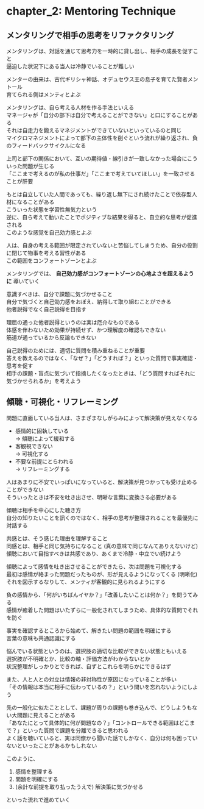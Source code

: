 # chapter_2: Mentoring Technique

## メンタリングで相手の思考をリファクタリング

メンタリングは、対話を通じて思考力を一時的に貸し出し、相手の成長を促すこと  
逼迫した状況下にある当人は冷静でいることが難しい

メンターの由来は、古代ギリシャ神話、オデュセウス王の息子を育てた賢者メントール  
育てられる側はメンティとよぶ

メンタリングは、自ら考える人材を作る手法といえる  
マネージャが「自分の部下は自分で考えることができない」と口にすることがある  
それは自走力を鍛えるマネジメントができていないといっているのと同じ  
マイクロマネジメントによって部下の主体性を削ぐという流れが繰り返され、負のフィードバックサイクルになる

上司と部下の関係において、互いの期待値・線引きが一致しなかった場合にこういった問題が生じる  
「ここまで考えるのが私の仕事だ」「ここまで考えていてほしい」を一致させることが肝要

もとは自立していた人間であっても、繰り返し無下にされ続けたことで依存型人材になることがある  
こういった状態を学習性無気力という  
逆に、自ら考えて動いたことでポジティブな結果を得ると、自立的な思考が促進される  
このような感覚を自己効力感とよぶ

人は、自身の考える範囲が限定されていないと苦悩してしまうため、自分の役割に閉じて物事を考える習性がある  
この範囲をコンフォートゾーンとよぶ

メンタリングでは、 **自己効力感がコンフォートゾーンの心地よさを超えるように** 導いていく

意識すべきは、自分で課題に気づかせること  
自分で気づくと自己効力感をおぼえ、納得して取り組むことができる  
他者説得でなく自己説得を目指す

理屈の通った他者説得というのは実は厄介なものである  
体感を伴わないため効果が持続せず、かつ理解度の確認もできない  
筋道が通っているから反論もできない

自己説得のためには、適切に質問を積み重ねることが重要  
答えを教えるのではなく、「なぜ？」「どうすれば？」といった質問で事実確認・思考を促す  
相手の課題・盲点に気づいて指摘したくなったときは、「どう質問すればそれに気づかせられるか」を考えよう

## 傾聴・可視化・リフレーミング

問題に直面している当人は、さまざまなしがらみによって解決策が見えなくなる

- 感情的に固執している  
  → 傾聴によって緩和する
- 客観視できない  
  → 可視化する
- 不要な前提にとらわれる  
  → リフレーミングする

人はあまりに不安でいっぱいになっていると、解決策が見つかっても受け止めることができない  
そういったときは不安を吐き出させ、明晰な言葉に変換さる必要がある

傾聴は相手を中心にした聴き方  
自分の知りたいことを訊くのではなく、相手の思考が整理されることを最優先に対話する

共感とは、そう感じた理由を理解すること  
同感とは、相手と同じ気持ちになること (真の意味で同じなんてありえないけど)  
傾聴において目指すべきは共感であり、あくまで冷静・中立でい続けよう

傾聴によって感情を吐き出させることができたら、次は問題を可視化する  
最初は感情が絡まった問題だったものが、形が見えるようになってくる (明晰化)  
それを図示するなりして、メンティが客観的に見られるようにする  

負の感情から、「何がいちばんイヤか？」「改善したいことは何か？」を問うてみる  
感情が癒着した問題はいたずらに一般化されてしまうため、具体的な質問でそれを防ぐ

事実を確認するところから始めて、解きたい問題の範囲を明確にする  
言葉の意味も共通認識にする

悩んでいる状態というのは、選択肢の適切な比較ができない状態ともいえる  
選択肢が不明確とか、比較の軸・評価方法がわからないとか  
状況整理がしっかりとできれば、自ずとこれらを明らかにできるはず

また、人と人との対立は情報の非対称性が原因になっていることが多い  
「その情報は本当に相手に伝わっているの？」という問いを忘れないようにしよう

先の一般化に似たこととして、課題が周りの課題も巻き込んで、どうしようもない大問題に見えることがある  
「あなたにとって具体的に何が問題なの？」「コントロールできる範囲はどこまで？」といった質問で課題を分離できると思われる  
よく話を聴いていると、実は同僚から聞いた話でしかなく、自分は何も困っていないといったことがあるかもしれない

このように、

1. 感情を整理する
2. 問題を明確にする
3. (余計な前提を取り払ったうえで) 解決策に気づかせる

といった流れで進めていく
